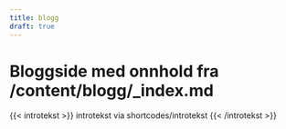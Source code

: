 ```yaml
---
title: blogg
draft: true
---
```


# Bloggside med onnhold fra /content/blogg/_index.md
{{< introtekst >}}
introtekst via shortcodes/introtekst
{{< /introtekst >}}
